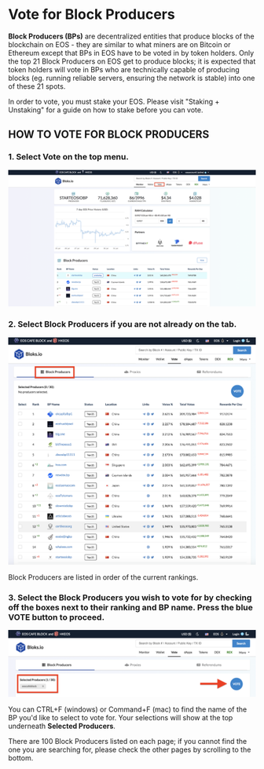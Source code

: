 # Vote for Block Producers

**Block Producers \(BPs\)** are decentralized entities that produce blocks of the blockchain on EOS - they are similar to what miners are on Bitcoin or Ethereum except that BPs in EOS have to be voted in by token holders. Only the top 21 Block Producers on EOS get to produce blocks; it is expected that token holders will vote in BPs who are technically capable of producing blocks \(eg. running reliable servers, ensuring the network is stable\) into one of these 21 spots.

In order to vote, you must stake your EOS. Please visit "Staking + Unstaking" for a guide on how to stake before you can vote.

## HOW TO VOTE FOR BLOCK PRODUCERS

### 1. Select **Vote** on the top menu.

![](../.gitbook/assets/image%20%28146%29.png)

### 2. Select Block Producers if you are not already on the tab.

![](../.gitbook/assets/image%20%2813%29.png)

Block Producers are listed in order of the current rankings. 

### 3. Select the Block Producers you wish to vote for by checking off the boxes next to their ranking and BP name. Press the blue VOTE button to proceed.

![](../.gitbook/assets/image%20%28175%29.png)

You can CTRL+F \(windows\) or Command+F \(mac\) to find the name of the BP you'd like to select to vote for. Your selections will show at the top underneath **Selected Producers**.

There are 100 Block Producers listed on each page; if you cannot find the one you are searching for, please check the other pages by scrolling to the bottom.

